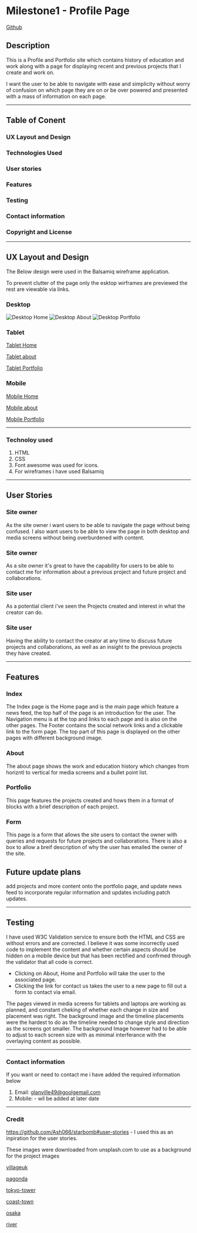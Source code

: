 # Milestone1 - Profile Page

[Github](https://github.com/Paul-Glanville/milestone1 "Github project page")

## Description

This is a Profile and Portfolio site which contains history of education and work along with a page for displaying recent and previous projects that I create and work on.

I want the user to be able to navigate with ease and simplicity without worry of confusion on which page they are on or be over powered and presented with a mass of information on each page. 

---

## Table of Conent
### UX Layout and Design
### Technologies Used
### User stories
### Features
### Testing
### Contact information
### Copyright and License

---

## UX Layout and Design
The Below design were used in the Balsamiq wireframe application.

To prevent clutter of the page only the esktop wirframes are previewed the rest are viewable via links.
### Desktop
![Desktop Home](/assets/wireframes/desktop-home.png)
![Desktop About](/assets/wireframes/desktop-about.png)
![Desktop Portfolio](/assets/wireframes/desktop-portfolio.png)

### Tablet
[Tablet Home](/assets/wireframes/tablet-home.png)

[Tablet about](/assets/wireframes/tablet-about.png)

[Tablet Portfolio](/assets/wireframes/tablet-portfolio.png)

### Mobile
[Mobile Home](/assets/wireframes/mobile-home.png)

[Mobile about](/assets/wireframes/mobile-about.png)

[Mobile Portfolio](/assets/wireframes/mobile-portfolio.png)

---
### Technoloy used
1. HTML
2. CSS
3. Font awesome was used for icons.
4. For wireframes i have used Balsamiq
---
## User Stories

### Site owner
As the site owner i want users to be able to navigate the page without being confused.
I also want users to be able to view the page in both desktop and media screens without being overburdened with content.

### Site owner
As a site owner it's great to have the capability for users to be able to contact me for information about a previous project and future project and collaborations.

### Site user
As a potential client i've seen the Projects created and interest in what the creator can do.

### Site user
Having the ability to contact the creator at any time to discuss future projects and collaborations, as well as an insight to the previous projects they have created.

---
## Features

### Index
The Index page is the Home page and is the main page which feature a news feed, the top half of the page is an introduction for the user. The Navigation menu is at the top and links to each page and is also on the other pages.
The Footer contains the social network links and a clickable link to the form page. 
The top part of this page is displayed on the other pages with  different background image.

### About
The about page shows the work and education history which changes from horizntl to vertical for media screens and a bullet point list.

### Portfolio
This page features the projects created and hows them in a format of blocks with a brief description of each project.

### Form
This page is a form that allows the site users to contact the owner with queries and requests for future projects and collaborations. There is also a box to allow a breif description of why the user has emailed the owner of the site.

## Future update plans
add projects and more content onto the portfolio page, and update news feed to incorporate regular information and updates including patch updates.

---
## Testing
I have used W3C Validation service to ensure both the HTML and CSS are without errors and are corrected.
I believe it was some incorrectly used code to implement the content and whether certain aspects should be hidden on a mobile device but that has been rectified and confrmed through the validator that all code is correct.

- Clicking on About, Home and Portfolio will take the user to the associated page.
- Clicking the link for contact us takes the user to a new page to fill out a form to contact via email.

The pages viewed in media screens for tablets and laptops are working as planned, and constant cheking of whether each change in size and placement was right.
The background image and the timeline placements were the hardest to do as the timeline needed to change style and direction as the screens got smaller. 
The background Image however had to be able to adjust to each screen size with as minimal interferance with the overlaying content as possible.

---

### Contact information
If you want or need to contact me i have added the required information below
1. Email: glanville49@goolgemail.com
2. Mobile: - wil be added at later date

---

### Credit

https://github.com/Ash066/starbomb#user-stories - I used this as an inpiration for the user stories.

These images were downloaded from unsplash.com to use as a background for the project images

[villageuk](https://unsplash.com/photos/ZU62GJP-XC4)

[pagonda](https://unsplash.com/photos/N4DbvTUDikw)

[tokyo-tower](https://unsplash.com/photos/IocJwyqRv3M)

[coast-town](https://unsplash.com/photos/6OGM8koETWo)

[osaka](https://unsplash.com/photos/OxeNkQXt9E8)

[river](https://unsplash.com/photos/KZ460ACcV24)